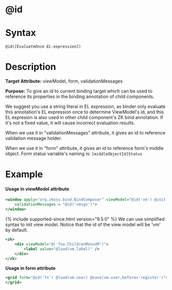 # @id

# Syntax

`@id(`*`[EvaluateOnce EL-expression]`*`)`

# Description

**Target Attribute:** viewModel, form, validationMessages

**Purpose:** To give an id to current binding target which can be used to reference its properties in the binding annotation of child components.

We suggest you use a string literal in EL expression, as binder only evaluate this annotation's EL expression once to determine ViewModel's id, and this EL expresion is also used in other child component's ZK bind annotation. If it's not a fixed value, it will cause incorrect evaluation results.

When we use it in "validationMessages" attribute, it gives an id to reference validation message holder.

When we use it in "form" attribute, it gives an id to reference form's middle object. Form status variable's naming is: `[middleObjectId]Status`

# Example

#### Usage in viewModel attribute
```xml
<window apply="org.zkoss.bind.BindComposer" viewModel="@id('vm') @init('foo.ChildrenMenuVM')"
	validationMessages = "@id('vmsgs')">
</window>
```

{% include supported-since.html version="9.5.0" %}
We can use simplified syntax to init view model. Notice that the id of the view model will be 'vm' by default. 
```xml
<zk>
	<div viewModel="@('foo.ChildrenMenuVM')">
		<label value="@load(vm.label)" />
	</div>
</zk>
```

**Usage in form attribute**

```xml
<grid form="@id('fx') @load(vm.user) @save(vm.user,before='register')">
</grid>
```
